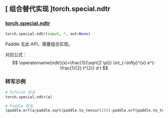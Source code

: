 ## [ 组合替代实现 ]torch.special.ndtr

### [torch.special.ndtr](https://pytorch.org/docs/stable/special.html#torch.special.ndtr)

```python
torch.special.ndtr(input, *, out=None)
```

Paddle 无此 API，需要组合实现。

对应公式：
$$
\operatorname{ndtr}(x)=\frac{1}{\sqrt{2 \pi}} \int_{-\infty}^{x} e^{-\frac{1}{2} t^{2}} d t
$$

### 转写示例

```python
# PyTorch 写法
torch.special.ndtr(a)

# Paddle 写法
(paddle.erf(a/paddle.sqrt(paddle.to_tensor(2)))-paddle.erf(paddle.to_tensor(-float('inf'))))/2
```
